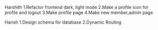 Harshith
1.Refactor frontend dark, light mode
2.Make a profile icon for profile and logout
3.Make profile page
4.Make new member,admin page

Harish
1.Design schema for database
2.Dynamic Routing

